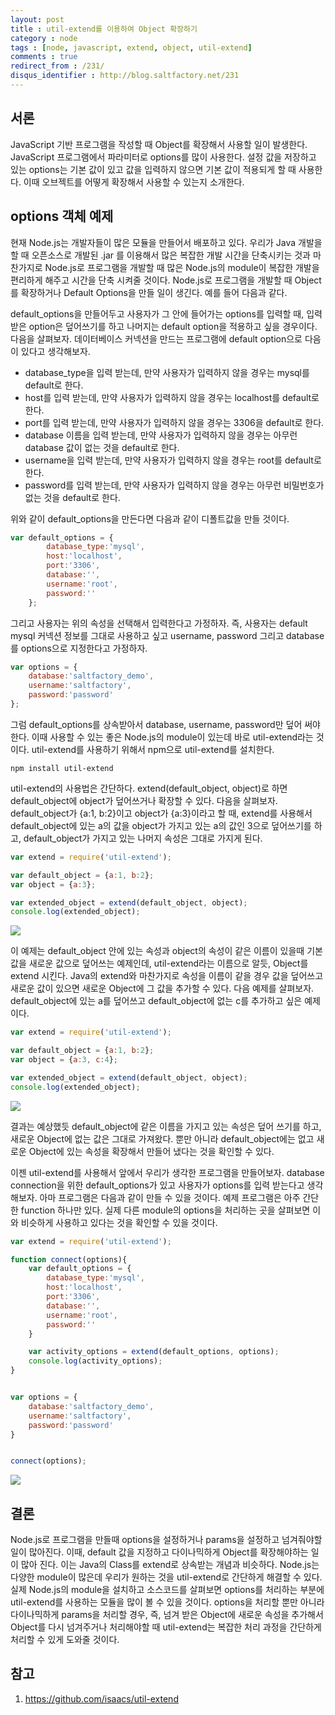 ```yaml
---
layout: post
title : util-extend를 이용하여 Object 확장하기
category : node
tags : [node, javascript, extend, object, util-extend]
comments : true
redirect_from : /231/
disqus_identifier : http://blog.saltfactory.net/231
---
```


## 서론

JavaScript 기반 프로그램을 작성할 때 Object를 확장해서 사용할 일이 발생한다. JavaScript 프로그램에서 파라미터로 options를 많이 사용한다. 설정 값을 저장하고 있는 options는 기본 값이 있고 값을 입력하지 않으면 기본 값이 적용되게 할 때 사용한다. 이때 오브젝트를 어떻게 확장해서 사용할 수 있는지 소개한다.

<!--more-->

## options 객체 예제

현재 Node.js는 개발자들이 많은 모듈을 만들어서 배포하고 있다. 우리가 Java 개발을 할 때 오픈소스로 개발된 .jar 를 이용해서 많은 복잡한 개발 시간을 단축시키는 것과 마찬가지로 Node.js로 프로그램을 개발할 때 많은 Node.js의 module이 복잡한 개발을 편리하게 해주고 시간을 단축 시켜줄 것이다. Node.js로 프로그램을 개발할 때 Object를 확장하거나 Default Options을 만들 일이 생긴다. 예를 들어 다음과 같다.

default_options을 만들어두고 사용자가 그 안에 들어가는 options를 입력할 때, 입력 받은 option은 덮어쓰기를 하고 나머지는 default option을 적용하고 싶을 경우이다. 다음을 살펴보자. 데이터베이스 커넥션을 만드는 프로그램에 default option으로 다음이 있다고 생각해보자.

* database_type을 입력 받는데, 만약 사용자가 입력하지 않을 경우는 mysql를 default로 한다.
* host를 입력 받는데, 만약 사용자가 입력하지 않을 경우는 localhost를 default로 한다.
* port를 입력 받는데, 만약 사용자가 입력하지 않을 경우는 3306을 default로 한다.
* database 이름을 입력 받는데, 만약 사용자가 입력하지 않을 경우는 아무런 database 값이 없는 것을 default로 한다.
* username을 입력 받는데, 만약 사용자가 입력하지 않을 경우는 root를 default로 한다.
* password를 입력 받는데, 만약 사용자가 입력하지 않을 경우는 아무런 비밀번호가 없는 것을 default로 한다.

위와  같이 default_options을 만든다면 다음과 같이 디폴트값을 만들 것이다.

```javascript
var default_options = {
		database_type:'mysql',
		host:'localhost',
		port:'3306',
		database:'',
		username:'root',
		password:''
	};
```

그리고 사용자는 위의 속성을 선택해서 입력한다고 가정하자. 즉, 사용자는 default mysql 커넥션 정보를 그대로 사용하고 싶고 username, password 그리고 database를 options으로 지정한다고 가정하자.

```javascript
var options = {
	database:'saltfactory_demo',
	username:'saltfactory',
	password:'password'
};
```  
그럼 default_options를 상속받아서 database, username, password만 덮어 써야한다. 이때 사용할 수 있는 좋은 Node.js의 module이 있는데 바로 util-extend라는 것이다. util-extend를 사용하기 위해서 npm으로 util-extend를 설치한다.

```
npm install util-extend
```

util-extend의 사용법은 간단하다. extend(default_object, object)로 하면 default_object에 object가 덮어쓰거나 확장할 수 있다.
다음을 살펴보자. default_object가 {a:1, b:2}이고 object가 {a:3}이라고 할 때, extend를 사용해서 default_object에 있는 a의 값을 object가 가지고 있는 a의 값인 3으로 덮어쓰기를 하고, default_object가 가지고 있는 나머지 속성은 그대로 가지게 된다.

```javascript
var extend = require('util-extend');

var default_object = {a:1, b:2};
var object = {a:3};

var extended_object = extend(default_object, object);
console.log(extended_object);
```

![](http://asset.blog.hibrainapps.net/saltfactory/images/488c09fc-90c2-497c-b307-2cd238d7f9da)

이 예제는 default_object 안에 있는 속성과 object의 속성이 같은 이름이 있을때 기본 값을 새로운 값으로 덮어쓰는 예제인데, util-extend라는 이름으로 알듯, Object를 extend 시킨다. Java의 extend와 마찬가지로 속성을 이름이 같을 경우 값을 덮어쓰고 새로운 값이 있으면 새로운 Object에 그 값을 추가할 수 있다. 다음 예제를 살펴보자. default_object에 있는 a를 덮어쓰고 default_object에 없는 c를 추가하고 싶은 예제이다.

```javascript
var extend = require('util-extend');

var default_object = {a:1, b:2};
var object = {a:3, c:4};

var extended_object = extend(default_object, object);
console.log(extended_object);
```

![](http://asset.blog.hibrainapps.net/saltfactory/images/56516c17-69c5-4a85-9433-4dbd7944232c)

결과는 예상했듯 default_object에 같은 이름을 가지고 있는 속성은 덮어 쓰기를 하고, 새로운 Object에 없는 값은 그대로 가져왔다. 뿐만 아니라 default_object에는 없고 새로운 Object에 있는 속성을 확장해서 만들어 냈다는 것을 확인할 수 있다.

이젠 util-extend를 사용해서 앞에서 우리가 생각한 프로그램을 만들어보자. database connection을 위한 default_options가 있고 사용자가 options를 입력 받는다고 생각해보자. 아마 프로그램은 다음과 같이 만들 수 있을 것이다. 예제 프로그램은 아주 간단한 function 하나만 있다. 실제 다른 module의 options을 처리하는 곳을 살펴보면 이와 비슷하게 사용하고 있다는 것을 확인할 수 있을 것이다.

```javascript
var extend = require('util-extend');

function connect(options){
	var default_options = {
		database_type:'mysql',
		host:'localhost',
		port:'3306',
		database:'',
		username:'root',
		password:''
	}

	var activity_options = extend(default_options, options);
	console.log(activity_options);
}


var options = {
	database:'saltfactory_demo',
	username:'saltfactory',
	password:'password'
}


connect(options);
```

![](http://asset.blog.hibrainapps.net/saltfactory/images/82094d41-3546-4f94-8b41-922b7d0a4b60)


## 결론

Node.js로 프로그램을 만들때 options을 설정하거나 params을 설정하고 넘겨줘야할 일이 많아진다. 이때, default 값을 지정하고 다이나믹하게 Object를 확장해야하는 일이 많아 진다. 이는 Java의 Class를 extend로 상속받는 개념과 비슷하다. Node.js는 다양한 module이 많은데 우리가 원하는 것을 util-extend로 간단하게 해결할 수 있다. 실제 Node.js의 module을 설치하고 소스코드를 살펴보면 options를 처리하는 부분에 util-extend를 사용하는 모듈을 많이 볼 수 있을 것이다. options을 처리할 뿐만 아니라 다이나믹하게 params을 처리할 경우, 즉, 넘겨 받은 Object에 새로운 속성을 추가해서 Object를 다시 넘겨주거나 처리해야할 때 util-extend는 복잡한 처리 과정을 간단하게 처리할 수 있게 도와줄 것이다.

## 참고

1. https://github.com/isaacs/util-extend

